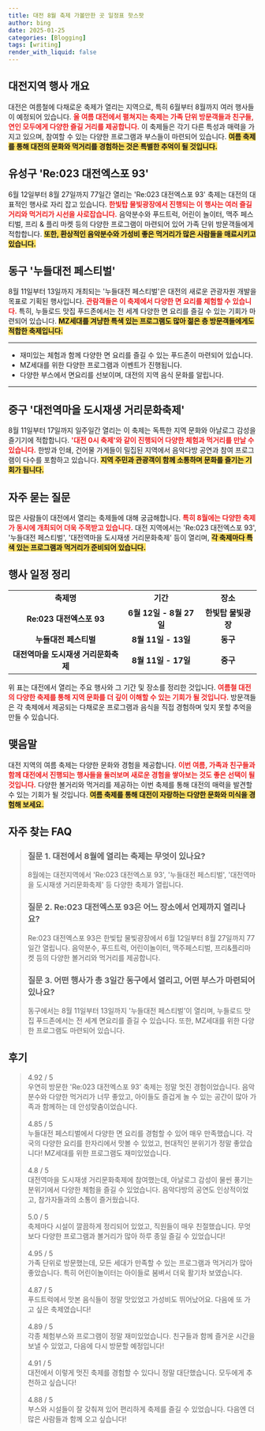```yaml
---
title: 대전 8월 축제 가볼만한 곳 일정표 핫스팟
author: bing
date: 2025-01-25
categories: [Blogging]
tags: [writing]
render_with_liquid: false
---
```



<h2 id='대전지역행사개요'>대전지역 행사 개요</h2>

<p>대전은 여름철에 다채로운 축제가 열리는 지역으로, 특히 6월부터 8월까지 여러 행사들이 예정되어 있습니다. <b><span style="color: #ee2323;">올 여름 대전에서 펼쳐지는 축제는 가족 단위 방문객들과 친구들, 연인 모두에게 다양한 즐길 거리를 제공합니다.</span></b> 이 축제들은 각기 다른 특성과 매력을 가지고 있으며, 참여할 수 있는 다양한 프로그램과 부스들이 마련되어 있습니다. <b><span style="background-color: #ffe066;">여름 축제를 통해 대전의 문화와 먹거리를 경험하는 것은 특별한 추억이 될 것입니다.</span></b></p>

<h2 id='유성구대전엑스포'>유성구 'Re:023 대전엑스포 93'</h2>

<p>6월 12일부터 8월 27일까지 77일간 열리는 'Re:023 대전엑스포 93' 축제는 대전의 대표적인 행사로 자리 잡고 있습니다. <b><span style="color: #ee2323;">한빛탑 물빛광장에서 진행되는 이 행사는 여러 즐길 거리와 먹거리가 시선을 사로잡습니다.</span></b> 음악분수와 푸드트럭, 어린이 놀이터, 맥주 페스티벌, 프리 & 플리 마켓 등의 다양한 프로그램이 마련되어 있어 가족 단위 방문객들에게 적합합니다. <b><span style="background-color: #ffe066;">또한, 환상적인 음악분수와 가성비 좋은 먹거리가 많은 사람들을 매료시키고 있습니다.</span></b></p>

<h2 id='동구누들대전'>동구 '누들대전 페스티벌'</h2>

<p>8월 11일부터 13일까지 개최되는 '누들대전 페스티벌'은 대전의 새로운 관광자원 개발을 목표로 기획된 행사입니다. <b><span style="color: #ee2323;">관람객들은 이 축제에서 다양한 면 요리를 체험할 수 있습니다.</span></b> 특히, 누들로드 맛집 푸드존에서는 전 세계 다양한 면 요리를 즐길 수 있는 기회가 마련되어 있습니다. <b><span style="background-color: #ffe066;">MZ세대를 겨냥한 특색 있는 프로그램도 많아 젊은 층 방문객들에게도 적합한 축제입니다.</span></b></p>

<hr />

<ul>
    <li>재미있는 체험과 함께 다양한 면 요리를 즐길 수 있는 푸드존이 마련되어 있습니다.</li>
    <li>MZ세대를 위한 다양한 프로그램과 이벤트가 진행됩니다.</li>
    <li>다양한 부스에서 면요리를 선보이며, 대전의 지역 음식 문화를 알립니다.</li>
</ul>

<hr />

<h2 id='중구도시재생축제'>중구 '대전역마을 도시재생 거리문화축제'</h2>

<p>8월 11일부터 17일까지 일주일간 열리는 이 축제는 독특한 지역 문화와 아날로그 감성을 즐기기에 적합합니다. <b><span style="color: #ee2323;">'대전 0시 축제'와 같이 진행되어 다양한 체험과 먹거리를 만날 수 있습니다.</span></b> 한방과 인쇄, 건어물 가게들이 밀집된 지역에서 음악다방 공연과 참여 프로그램이 다수를 포함하고 있습니다. <b><span style="background-color: #ffe066;">지역 주민과 관광객이 함께 소통하며 문화를 즐기는 기회가 됩니다.</span></b></p>

<h2 id='자주묻는질문'>자주 묻는 질문</h2>

<p>많은 사람들이 대전에서 열리는 축제들에 대해 궁금해합니다. <b><span style="color: #ee2323;">특히 8월에는 다양한 축제가 동시에 개최되어 더욱 주목받고 있습니다.</span></b> 대전 지역에서는 'Re:023 대전엑스포 93', '누들대전 페스티벌', '대전역마을 도시재생 거리문화축제' 등이 열리며, <b><span style="background-color: #ffe066;">각 축제마다 특색 있는 프로그램과 먹거리가 준비되어 있습니다.</span></b></p>

<h2 id='행사일정정리'>행사 일정 정리</h2>

<table>
    <tr>
        <td style="text-align: center; height: 17px;"><b>축제명</b></td>
        <td style="text-align: center; height: 17px;"><b>기간</b></td>
        <td style="text-align: center; height: 17px;"><b>장소</b></td>
    </tr>
    <tr>
        <td style="text-align: center; height: 17px;"><b>Re:023 대전엑스포 93</b></td>
        <td style="text-align: center; height: 17px;"><b>6월 12일 - 8월 27일</b></td>
        <td style="text-align: center; height: 17px;"><b>한빛탑 물빛광장</b></td>
    </tr>
    <tr>
        <td style="text-align: center; height: 17px;"><b>누들대전 페스티벌</b></td>
        <td style="text-align: center; height: 17px;"><b>8월 11일 - 13일</b></td>
        <td style="text-align: center; height: 17px;"><b>동구</b></td>
    </tr>
    <tr>
        <td style="text-align: center; height: 17px;"><b>대전역마을 도시재생 거리문화축제</b></td>
        <td style="text-align: center; height: 17px;"><b>8월 11일 - 17일</b></td>
        <td style="text-align: center; height: 17px;"><b>중구</b></td>
    </tr>
</table>

<p>위 표는 대전에서 열리는 주요 행사와 그 기간 및 장소를 정리한 것입니다. <b><span style="color: #ee2323;">여름철 대전의 다양한 축제를 통해 지역 문화를 더 깊이 이해할 수 있는 기회가 될 것입니다.</span></b> 방문객들은 각 축제에서 제공되는 다채로운 프로그램과 음식을 직접 경험하며 잊지 못할 추억을 만들 수 있습니다.</p>

<h2 id='맺음말'>맺음말</h2>

<p>대전 지역의 여름 축제는 다양한 문화와 경험을 제공합니다. <b><span style="color: #ee2323;">이번 여름, 가족과 친구들과 함께 대전에서 진행되는 행사들을 둘러보며 새로운 경험을 쌓아보는 것도 좋은 선택이 될 것입니다.</span></b> 다양한 볼거리와 먹거리를 제공하는 이번 축제를 통해 대전의 매력을 발견할 수 있는 기회가 될 것입니다. <b><span style="background-color: #ffe066;">여름 축제를 통해 대전이 자랑하는 다양한 문화와 미식을 경험해 보세요.</span></b></p>


<h2 id='자주_찾는_FAQ'>자주 찾는 FAQ</h2>
<div itemscope="" itemtype="https://schema.org/FAQPage">
<blockquote>
<div itemscope="" itemprop="mainEntity" itemtype="https://schema.org/Question">
<h3 itemprop="name">질문 1. 대전에서 8월에 열리는 축제는 무엇이 있나요?</h3>
<div itemscope="" itemprop="acceptedAnswer" itemtype="https://schema.org/Answer">
<span itemprop="text">
<p>8월에는 대전지역에서 'Re:023 대전엑스포 93', '누들대전 페스티벌', '대전역마을 도시재생 거리문화축제' 등 다양한 축제가 열립니다.</p>
</span>
</div>
</div>
<div itemscope="" itemprop="mainEntity" itemtype="https://schema.org/Question">
<h3 itemprop="name">질문 2. Re:023 대전엑스포 93은 어느 장소에서 언제까지 열리나요?</h3>
<div itemscope="" itemprop="acceptedAnswer" itemtype="https://schema.org/Answer">
<span itemprop="text">
<p>Re:023 대전엑스포 93은 한빛탑 물빛광장에서 6월 12일부터 8월 27일까지 77일간 열립니다. 음악분수, 푸드트럭, 어린이놀이터, 맥주페스티벌, 프리&플리마켓 등의 다양한 볼거리와 먹거리를 제공합니다.</p>
</span>
</div>
</div>
<div itemscope="" itemprop="mainEntity" itemtype="https://schema.org/Question">
<h3 itemprop="name">질문 3. 어떤 행사가 총 3일간 동구에서 열리고, 어떤 부스가 마련되어 있나요?</h3>
<div itemscope="" itemprop="acceptedAnswer" itemtype="https://schema.org/Answer">
<span itemprop="text">
<p>동구에서는 8월 11일부터 13일까지 '누들대전 페스티벌'이 열리며, 누들로드 맛집 푸드존에서는 전 세계 면요리를 즐길 수 있습니다. 또한, MZ세대를 위한 다양한 프로그램도 마련되어 있습니다.</p>
</span>
</div>
</div>
</blockquote>
</div>
<h2 id='후기'>후기</h2>
<div itemscope itemtype="https://schema.org/Product">
  <blockquote>
  <div itemprop="review" itemscope itemtype="https://schema.org/Review">
      <div itemprop="reviewRating" itemscope itemtype="https://schema.org/Rating"> <span itemprop="ratingValue">4.92</span> / <span itemprop="bestRating">5</span> </div>
      <span itemprop="reviewBody">우연히 방문한 'Re:023 대전엑스포 93' 축제는 정말 멋진 경험이었습니다. 음악분수와 다양한 먹거리가 너무 좋았고, 아이들도 즐겁게 놀 수 있는 공간이 많아 가족과 함께하는 데 안성맞춤이었습니다.</span>
  </div>
  <br>
  <div itemprop="review" itemscope itemtype="https://schema.org/Review">
      <div itemprop="reviewRating" itemscope itemtype="https://schema.org/Rating"> <span itemprop="ratingValue">4.85</span> / <span itemprop="bestRating">5</span> </div>
      <span itemprop="reviewBody">누들대전 페스티벌에서 다양한 면 요리를 경험할 수 있어 매우 만족했습니다. 각국의 다양한 요리를 한자리에서 맛볼 수 있었고, 현대적인 분위기가 정말 좋았습니다! MZ세대를 위한 프로그램도 재미있었습니다.</span>
  </div>
  <br>
  <div itemprop="review" itemscope itemtype="https://schema.org/Review">
      <div itemprop="reviewRating" itemscope itemtype="https://schema.org/Rating"> <span itemprop="ratingValue">4.8</span> / <span itemprop="bestRating">5</span> </div>
      <span itemprop="reviewBody">대전역마을 도시재생 거리문화축제에 참여했는데, 아날로그 감성이 물씬 풍기는 분위기에서 다양한 체험을 즐길 수 있었습니다. 음악다방의 공연도 인상적이었고, 참가자들과의 소통이 즐거웠습니다.</span>
  </div>
  <br>
  <div itemprop="review" itemscope itemtype="https://schema.org/Review">
      <div itemprop="reviewRating" itemscope itemtype="https://schema.org/Rating"> <span itemprop="ratingValue">5.0</span> / <span itemprop="bestRating">5</span> </div>
      <span itemprop="reviewBody">축제마다 시설이 깔끔하게 정리되어 있었고, 직원들이 매우 친절했습니다. 무엇보다 다양한 프로그램과 볼거리가 많아 하루 종일 즐길 수 있었습니다!</span>
  </div>
  <br>
  <div itemprop="review" itemscope itemtype="https://schema.org/Review">
      <div itemprop="reviewRating" itemscope itemtype="https://schema.org/Rating"> <span itemprop="ratingValue">4.95</span> / <span itemprop="bestRating">5</span> </div>
      <span itemprop="reviewBody">가족 단위로 방문했는데, 모든 세대가 만족할 수 있는 프로그램과 먹거리가 많아 좋았습니다. 특히 어린이놀이터는 아이들로 붐벼서 더욱 활기차 보였습니다.</span>
  </div>
  <br>
  <div itemprop="review" itemscope itemtype="https://schema.org/Review">
      <div itemprop="reviewRating" itemscope itemtype="https://schema.org/Rating"> <span itemprop="ratingValue">4.87</span> / <span itemprop="bestRating">5</span> </div>
      <span itemprop="reviewBody">푸드트럭에서 맛본 음식들이 정말 맛있었고 가성비도 뛰어났어요. 다음에 또 가고 싶은 축제였습니다!</span>
  </div>
  <br>
  <div itemprop="review" itemscope itemtype="https://schema.org/Review">
      <div itemprop="reviewRating" itemscope itemtype="https://schema.org/Rating"> <span itemprop="ratingValue">4.89</span> / <span itemprop="bestRating">5</span> </div>
      <span itemprop="reviewBody">각종 체험부스와 프로그램이 정말 재미있었습니다. 친구들과 함께 즐거운 시간을 보낼 수 있었고, 다음에 다시 방문할 예정입니다!</span>
  </div>
  <br>
  <div itemprop="review" itemscope itemtype="https://schema.org/Review">
      <div itemprop="reviewRating" itemscope itemtype="https://schema.org/Rating"> <span itemprop="ratingValue">4.91</span> / <span itemprop="bestRating">5</span> </div>
      <span itemprop="reviewBody">대전에서 이렇게 멋진 축제를 경험할 수 있다니 정말 대단했습니다. 모두에게 추천하고 싶습니다!</span>
  </div>
  <br>
  <div itemprop="review" itemscope itemtype="https://schema.org/Review">
      <div itemprop="reviewRating" itemscope itemtype="https://schema.org/Rating"> <span itemprop="ratingValue">4.88</span> / <span itemprop="bestRating">5</span> </div>
      <span itemprop="reviewBody">부스와 시설들이 잘 갖춰져 있어 편리하게 축제를 즐길 수 있었습니다. 다음엔 더 많은 사람들과 함께 오고 싶습니다!</span>
  </div>
  </blockquote>
</div>
